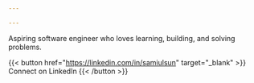 ```yaml
---

---
```


Aspiring software engineer who loves learning, building, and solving problems.


{{< button href="https://linkedin.com/in/samiulsun" target="_blank" >}}
Connect on LinkedIn
{{< /button >}}
